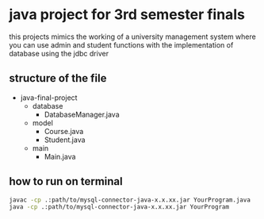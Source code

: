 # java project for 3rd semester finals
this projects mimics the working of a university management system where you can use admin and student functions with the implementation of database using the jdbc driver

## structure of the file

<ul>
  <li>java-final-project
    <ul>
      <li>database
        <ul>
          <li>DatabaseManager.java</li>
        </ul>
      </li>
      <li>model
        <ul>
          <li>Course.java</li>
          <li>Student.java</li>
        </ul>
      </li>
      <li>main
        <ul>
          <li>Main.java</li>
        </ul>
      </li>
    </ul>
  </li>
</ul>



## how to run on terminal 

```bash
javac -cp .:path/to/mysql-connector-java-x.x.xx.jar YourProgram.java
java -cp .:path/to/mysql-connector-java-x.x.xx.jar YourProgram
